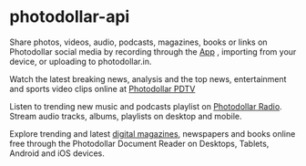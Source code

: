 # photodollar-api

Share photos, videos, audio, podcasts, magazines, books or links on Photodollar social media by recording through the [App](https://play.google.com/store/apps/details?id=app.photodollar.web&hl=en_US&gl=US) , importing from your device, or uploading to photodollar.in.

Watch the latest breaking news, analysis and the top news, entertainment and sports video clips online at [Photodollar PDTV](https://photodollar.in/pdtv)

Listen to trending new music and podcasts playlist on [Photodollar Radio](https://photodollar.in/radio). Stream audio tracks, albums, playlists on desktop and mobile.

Explore trending and latest [digital magazines](https://photodollar.in/magazines), newspapers and books online free through the Photodollar Document Reader on Desktops, Tablets, Android and iOS devices.
